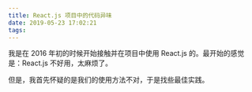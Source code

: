 ```yaml
---
title: React.js 项目中的代码异味
date: 2019-05-23 17:02:21
tags:
---
```


我是在 2016 年初的时候开始接触并在项目中使用 React.js 的。最开始的感觉是：React.js 不好用，太麻烦了。

但是，我首先怀疑的是我们的使用方法不对，于是找些最佳实践。

